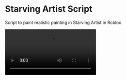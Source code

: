 # Starving Artist Script

Script to paint realistic painting in Starving Artist in Roblox

![demonstration](demonstration.mp4)
